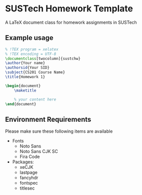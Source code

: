 # SUSTech Homework Template
A LaTeX document class for homework assignments in SUSTech

## Example usage

```tex
% !TEX program = xelatex
% !TEX encoding = UTF-8
\documentclass[twocolumn]{sustchw}
\author{Your name}
\authorsid{Your SID}
\subject{CS201 Course Name}
\title{Homework 1}

\begin{document}
    \maketitle

    % your content here
\end{document}
```

## Environment Requirements
Please make sure these following items are available

- Fonts
    - Noto Sans
    - Noto Sans CJK SC
    - Fira Code
- Packages:
    - xeCJK
    - lastpage
    - fancyhdr
    - fontspec
    - titlesec
